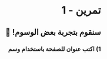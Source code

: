 <div dir="rtl">

# تمرين - 1

## سنقوم بتجربة بعض الوسوم! 🥳

### 1) اكتب عنوان للصفحة باستخدام وسم <title> 📄

### 2) استخدم وسوم العناوين المختلفة h1, h2, h3 لتكتب الجمل الآتية ✍️

- مرحباً!
- هذا موقعي الأول

### 3) عرف عن نفسك باستخدام وسم الفقرة p 💼

#### لكتابة الفقرة في أكثر من سطر استخدم وسم br 💡

اسمي "اكتب اسمك" وأنا طالب في مبادرة الكويت تبرمج.
اخترت مسار برمجة المواقع لأني...

### 4) اكتب تاريخ اليوم كتعليق 🔢

### 5) ارفق صورة فاكهتك المفضلة بإستخدام وسم img 🍓🍊🍎

## قم بتسمية ملفك index.html

### بونص!

✨
اجعل اسمك بخط عريض

🔥
قم باستخدام الوسم mark لتظليل جزء من الفقرة

آخر موعد لرفع الكود\
نهاية المحاضرة

</div>


